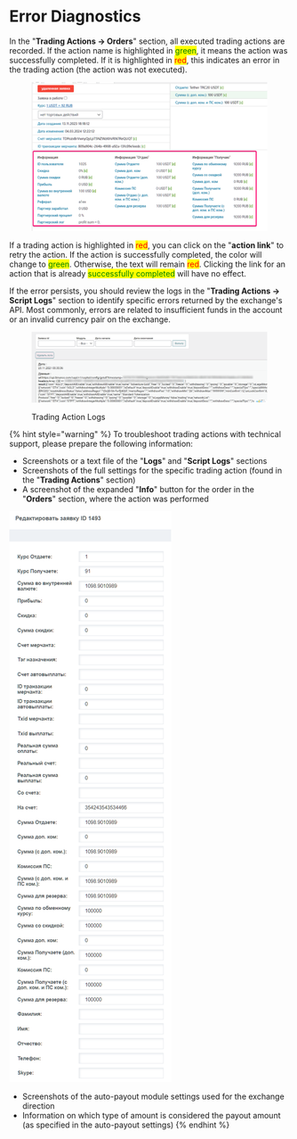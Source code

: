 # Error Diagnostics

In the "**Trading Actions -> Orders**" section, all executed trading actions are recorded. If the action name is highlighted in <mark style="color:green;">green</mark>, it means the action was successfully completed. If it is highlighted in <mark style="color:red;">red</mark>, this indicates an error in the trading action (the action was not executed).

<figure><img src="../../.gitbook/assets/image (612).png" alt=""><figcaption></figcaption></figure>

If a trading action is highlighted in <mark style="color:red;">red</mark>, you can click on the "**action link**" to retry the action. If the action is successfully completed, the color will change to <mark style="color:green;">green</mark>. Otherwise, the text will remain <mark style="color:red;">red</mark>. Clicking the link for an action that is already <mark style="color:green;">successfully completed</mark> will have no effect.

If the error persists, you should review the logs in the "**Trading Actions -> Script Logs**" section to identify specific errors returned by the exchange's API. Most commonly, errors are related to insufficient funds in the account or an invalid currency pair on the exchange.

<figure><img src="../../.gitbook/assets/Логи скриптов ‹ 2 Premium Exchanger 2 — WordPress - Google Chrome_230512172527.png" alt=""><figcaption><p>Trading Action Logs</p></figcaption></figure>

{% hint style="warning" %}
To troubleshoot trading actions with technical support, please prepare the following information:

* Screenshots or a text file of the "**Logs**" and "**Script Logs**" sections
* Screenshots of the full settings for the specific trading action (found in the "**Trading Actions**" section)
* A screenshot of the expanded "**Info**" button for the order in the "**Orders**" section, where the action was performed

![](<../../.gitbook/assets/image (613).png>)

* Screenshots of the auto-payout module settings used for the exchange direction
* Information on which type of amount is considered the payout amount (as specified in the auto-payout settings)
{% endhint %}